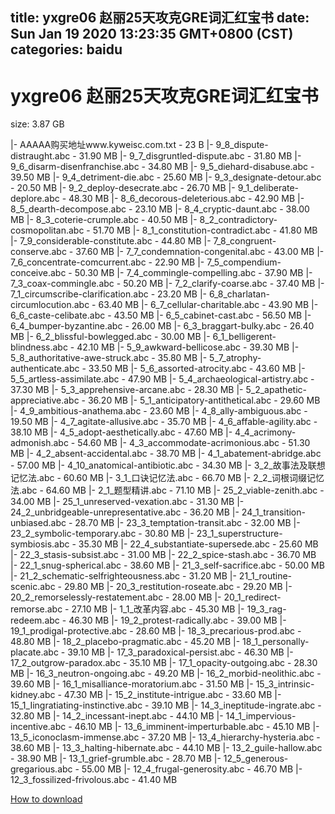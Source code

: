 
title: yxgre06    赵丽25天攻克GRE词汇红宝书
date: Sun Jan 19 2020 13:23:35 GMT+0800 (CST)    
categories: baidu
---

# yxgre06    赵丽25天攻克GRE词汇红宝书
size: 3.87 GB
 
 
|- AAAAA购买地址www.kyweisc.com.txt - 23 B
|- 9_8_dispute-distraught.abc - 31.90 MB
|- 9_7_disgruntled-dispute.abc - 31.80 MB
|- 9_6_disarm-disenfranchise.abc - 34.80 MB
|- 9_5_diehard-disabuse.abc - 39.50 MB
|- 9_4_detriment-die.abc - 25.60 MB
|- 9_3_designate-detour.abc - 20.50 MB
|- 9_2_deploy-desecrate.abc - 26.70 MB
|- 9_1_deliberate-deplore.abc - 48.30 MB
|- 8_6_decorous-deleterious.abc - 42.90 MB
|- 8_5_dearth-decompose.abc - 23.10 MB
|- 8_4_cryptic-daunt.abc - 38.00 MB
|- 8_3_coterie-crumple.abc - 40.50 MB
|- 8_2_contradictory-cosmopolitan.abc - 51.70 MB
|- 8_1_constitution-contradict.abc - 41.80 MB
|- 7_9_considerable-constitute.abc - 44.80 MB
|- 7_8_congruent-conserve.abc - 37.60 MB
|- 7_7_condemnation-congenital.abc - 43.00 MB
|- 7_6_concentrate-comcurrent.abc - 22.90 MB
|- 7_5_compendium-conceive.abc - 50.30 MB
|- 7_4_commingle-compelling.abc - 37.90 MB
|- 7_3_coax-commingle.abc - 50.20 MB
|- 7_2_clarify-coarse.abc - 37.40 MB
|- 7_1_circumscribe-clarification.abc - 23.20 MB
|- 6_8_charlatan-circumlocution.abc - 63.40 MB
|- 6_7_cellular-charitable.abc - 43.90 MB
|- 6_6_caste-celibate.abc - 43.50 MB
|- 6_5_cabinet-cast.abc - 56.50 MB
|- 6_4_bumper-byzantine.abc - 26.00 MB
|- 6_3_braggart-bulky.abc - 26.40 MB
|- 6_2_blissful-bowlegged.abc - 30.00 MB
|- 6_1_belligerent-blindness.abc - 42.10 MB
|- 5_9_awkward-bellicose.abc - 39.30 MB
|- 5_8_authoritative-awe-struck.abc - 35.80 MB
|- 5_7_atrophy-authenticate.abc - 33.50 MB
|- 5_6_assorted-atrocity.abc - 43.60 MB
|- 5_5_artless-assimilate.abc - 47.90 MB
|- 5_4_archaeological-artistry.abc - 37.30 MB
|- 5_3_apprehensive-arcane.abc - 28.30 MB
|- 5_2_apathetic-appreciative.abc - 36.20 MB
|- 5_1_anticipatory-antithetical.abc - 29.60 MB
|- 4_9_ambitious-anathema.abc - 23.60 MB
|- 4_8_ally-ambiguous.abc - 19.50 MB
|- 4_7_agitate-allusive.abc - 35.70 MB
|- 4_6_affable-agility.abc - 38.10 MB
|- 4_5_adopt-aesthetically.abc - 47.60 MB
|- 4_4_acrimony-admonish.abc - 54.60 MB
|- 4_3_accommodate-acrimonious.abc - 51.30 MB
|- 4_2_absent-accidental.abc - 38.70 MB
|- 4_1_abatement-abridge.abc - 57.00 MB
|- 4_10_anatomical-antibiotic.abc - 34.30 MB
|- 3_2_故事法及联想记忆法.abc - 60.60 MB
|- 3_1_口诀记忆法.abc - 66.70 MB
|- 2_2_词根词缀记忆法.abc - 64.60 MB
|- 2_1_题型精讲.abc - 71.10 MB
|- 25_2_viable-zenith.abc - 34.00 MB
|- 25_1_unreserved-vexation.abc - 31.30 MB
|- 24_2_unbridgeable-unrepresentative.abc - 36.20 MB
|- 24_1_transition-unbiased.abc - 28.70 MB
|- 23_3_temptation-transit.abc - 32.00 MB
|- 23_2_symbolic-temporary.abc - 30.80 MB
|- 23_1_superstructure-symbiosis.abc - 35.30 MB
|- 22_4_substantiate-supersede.abc - 25.60 MB
|- 22_3_stasis-subsist.abc - 31.00 MB
|- 22_2_spice-stash.abc - 36.70 MB
|- 22_1_snug-spherical.abc - 38.60 MB
|- 21_3_self-sacrifice.abc - 50.00 MB
|- 21_2_schematic-selfrighteousness.abc - 31.20 MB
|- 21_1_routine-scenic.abc - 29.80 MB
|- 20_3_restitution-roseate.abc - 29.20 MB
|- 20_2_remorselessly-restatement.abc - 28.00 MB
|- 20_1_redirect-remorse.abc - 27.10 MB
|- 1_1_改革内容.abc - 45.30 MB
|- 19_3_rag-redeem.abc - 46.30 MB
|- 19_2_protest-radically.abc - 39.00 MB
|- 19_1_prodigal-protective.abc - 28.60 MB
|- 18_3_precarious-prod.abc - 48.80 MB
|- 18_2_placebo-pragmatic.abc - 45.20 MB
|- 18_1_personally-placate.abc - 39.10 MB
|- 17_3_paradoxical-persist.abc - 46.30 MB
|- 17_2_outgrow-paradox.abc - 35.10 MB
|- 17_1_opacity-outgoing.abc - 28.30 MB
|- 16_3_neutron-ongoing.abc - 49.20 MB
|- 16_2_morbid-neolithic.abc - 39.60 MB
|- 16_1_misalliance-moratorium.abc - 31.50 MB
|- 15_3_intrinsic-kidney.abc - 47.30 MB
|- 15_2_institute-intrigue.abc - 33.60 MB
|- 15_1_Iingratiating-instinctive.abc - 39.10 MB
|- 14_3_ineptitude-ingrate.abc - 32.80 MB
|- 14_2_incessant-inept.abc - 44.10 MB
|- 14_1_impervious-incentive.abc - 46.10 MB
|- 13_6_imminent-imperturbable.abc - 45.10 MB
|- 13_5_iconoclasm-immense.abc - 37.20 MB
|- 13_4_hierarchy-hysteria.abc - 38.60 MB
|- 13_3_halting-hibernate.abc - 44.10 MB
|- 13_2_guile-hallow.abc - 38.90 MB
|- 13_1_grief-grumble.abc - 28.70 MB
|- 12_5_generous-gregarious.abc - 55.00 MB
|- 12_4_frugal-generosity.abc - 46.70 MB
|- 12_3_fossilized-frivolous.abc - 41.40 MB

[How to download](https://bpcam.bemobtrk.com/go/2ceec3aa-1ca2-46d6-b9ff-aaa5c184517c?jno=518)